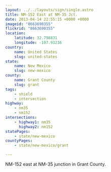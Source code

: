 ```yaml
---
layout: ../../layouts/sign/single.astro
title: NM-152 East at NM-35 Jct.
date: 2013-04-14 22:55:15 +0000 +0000
imageid: "8663690355"
flickrid: "8663690355"
location:
    latitude: 32.798831
    longitude: -107.93236
country:
    name: United States
    slug: united-states
state:
    name: New Mexico
    slug: new-mexico
county:
    name: Grant County
    slug: grant
tags:
    - shield
    - intersection
highway:
    - nm35
    - nm152
intersections:
    - highway1: nm35
      highway2: nm152
statePages:
    - state/new-mexico
countyPages:
    - state/new-mexico/grant

---
```

NM-152 east at NM-35 junction in Grant County.